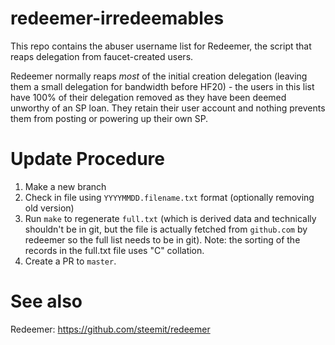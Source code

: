 # redeemer-irredeemables

This repo contains the abuser username list for Redeemer, the script that reaps delegation from faucet-created users.

Redeemer normally reaps *most* of the initial creation delegation (leaving them a small delegation for bandwidth before HF20) - the users in this list have 100% of their delegation removed as they have been deemed unworthy of an SP loan.  They retain their user account and nothing prevents them from posting or powering up their own SP.

# Update Procedure

1. Make a new branch
1. Check in file using `YYYYMMDD.filename.txt` format (optionally removing old version)
1. Run `make` to regenerate `full.txt` (which is derived data and technically shouldn't be in git, but the file is actually fetched from `github.com` by redeemer so the full list needs to be in git). Note: the sorting of the records in the full.txt file uses "C" collation.
1. Create a PR to `master`.

# See also

Redeemer: https://github.com/steemit/redeemer
